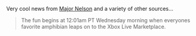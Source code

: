 Very cool news from <a href="http://majornelson.com/archive/2006/07/11/Frogger.aspx" target="_blank" class="broken_link">Major Nelson</a> and a variety of other sources&#8230;

> The fun begins at 12:01am PT Wednesday morning when everyones favorite amphibian leaps on to the Xbox Live Marketplace.